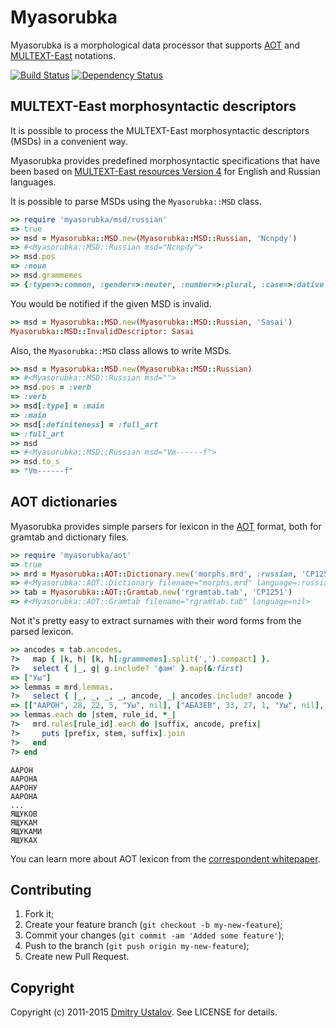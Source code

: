 Myasorubka
==========

Myasorubka is a morphological data processor that supports
[AOT](http://aot.ru) and [MULTEXT-East](http://nl.ijs.si/ME/)
notations.

[![Build Status][travis_ci_badge]][travis_ci_link] [![Dependency Status][gemnasium_badge]][gemnasium_link]

[travis_ci_badge]: https://travis-ci.org/dustalov/myasorubka.svg
[travis_ci_link]: https://travis-ci.org/dustalov/myasorubka
[gemnasium_badge]: https://gemnasium.com/dustalov/myasorubka.svg
[gemnasium_link]: https://gemnasium.com/dustalov/myasorubka

## MULTEXT-East morphosyntactic descriptors

It is possible to process the MULTEXT-East morphosyntactic descriptors
(MSDs) in a convenient way.

Myasorubka provides predefined morphosyntactic specifications that have
been based on [MULTEXT-East resources Version 4](http://nl.ijs.si/ME/V4/)
for English and Russian languages.

It is possible to parse MSDs using the `Myasorubka::MSD` class.

```ruby
>> require 'myasorubka/msd/russian'
=> true
>> msd = Myasorubka::MSD.new(Myasorubka::MSD::Russian, 'Ncnpdy')
=> #<Myasorubka::MSD::Russian msd="Ncnpdy">
>> msd.pos
=> :noun
>> msd.grammemes
=> {:type=>:common, :gender=>:neuter, :number=>:plural, :case=>:dative, :animate=>:yes}
```

You would be notified if the given MSD is invalid.

```ruby
>> msd = Myasorubka::MSD.new(Myasorubka::MSD::Russian, 'Sasai')
Myasorubka::MSD::InvalidDescriptor: Sasai
```

Also, the `Myasorubka::MSD` class allows to write MSDs.

```ruby
>> msd = Myasorubka::MSD.new(Myasorubka::MSD::Russian)
=> #<Myasorubka::MSD::Russian msd="">
>> msd.pos = :verb
=> :verb
>> msd[:type] = :main
=> :main
>> msd[:definiteness] = :full_art
=> :full_art
>> msd
=> #<Myasorubka::MSD::Russian msd="Vm------f">
>> msd.to_s
=> "Vm------f"
```

## AOT dictionaries

Myasorubka provides simple parsers for lexicon in the [AOT](http://aot.ru)
format, both for gramtab and dictionary files.

```ruby
>> require 'myasorubka/aot'
=> true
>> mrd = Myasorubka::AOT::Dictionary.new('morphs.mrd', :russian, 'CP1251')
=> #<Myasorubka::AOT::Dictionary filename="morphs.mrd" language=:russian>
>> tab = Myasorubka::AOT::Gramtab.new('rgramtab.tab', 'CP1251')
=> #<Myasorubka::AOT::Gramtab filename="rgramtab.tab" language=nil>
```

Not it's pretty easy to extract surnames with their word forms from the
parsed lexicon.

```ruby
>> ancodes = tab.ancodes.
?>   map { |k, h| [k, h[:grammemes].split(',').compact] }.
?>   select { |_, g| g.include? 'фам' }.map(&:first)
=> ["Уы"]
>> lemmas = mrd.lemmas.
?>   select { |_, _, _, _, ancode, _| ancodes.include? ancode }
=> [["ААРОН", 28, 22, 5, "Уы", nil], ["АБАЗЕВ", 33, 27, 1, "Уы", nil], ...]
>> lemmas.each do |stem, rule_id, *_|
?>   mrd.rules[rule_id].each do |suffix, ancode, prefix|
?>     puts [prefix, stem, suffix].join
?>   end
?> end
```

```
ААРОН
ААРОНА
ААРОНУ
ААРОНА
...
ЯЩУКОВ
ЯЩУКАМ
ЯЩУКАМИ
ЯЩУКАХ
```

You can learn more about AOT lexicon from the
[correspondent whitepaper](http://aot.ru/docs/sokirko/Dialog2004.htm).

## Contributing

1. Fork it;
2. Create your feature branch (`git checkout -b my-new-feature`);
3. Commit your changes (`git commit -am 'Added some feature'`);
4. Push to the branch (`git push origin my-new-feature`);
5. Create new Pull Request.

## Copyright

Copyright (c) 2011-2015 [Dmitry Ustalov]. See LICENSE for details.

[Dmitry Ustalov]: https://ustalov.name/
